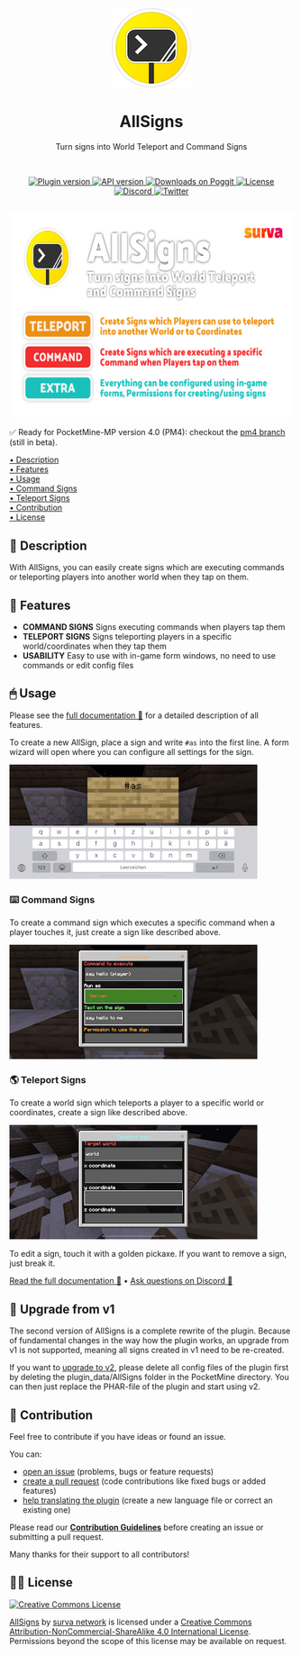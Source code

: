 <p align="center">
    <img src=".github/.media/logo.png" width="144" height="144" alt="AllSigns plugin logo">
</p>

<h1 align="center">AllSigns</h1>
<p align="center">Turn signs into World Teleport and Command Signs</p>

<br>

<p align="center">
    <a href="https://poggit.pmmp.io/p/AllSigns">
        <img src="https://poggit.pmmp.io/shield.state/AllSigns" alt="Plugin version">
    </a>
    <a href="https://github.com/pmmp/PocketMine-MP">
        <img src="https://poggit.pmmp.io/shield.api/AllSigns" alt="API version">
    </a>
    <a href="https://poggit.pmmp.io/p/AllSigns">
        <img src="https://poggit.pmmp.io/shield.dl/AllSigns" alt="Downloads on Poggit">
    </a>
    <a href="https://github.com/survanetwork/AllSigns/blob/master/LICENSE">
        <img src="https://img.shields.io/badge/license-CC--BY--NC--SA--4.0-orange.svg" alt="License">
    </a>
    <a href="https://discord.gg/t4Kg4j3829">
        <img src="https://img.shields.io/discord/685532530451283997?color=blueviolet" alt="Discord">
    </a>
    <a href="https://twitter.com/survanetwork">
        <img src="https://img.shields.io/twitter/url?label=SURVA%20network%20on%20Twitter&style=social&url=https%3A%2F%2Ftwitter.com%2Fsurvanetwork" alt="Twitter">
    </a>
</p>

##

<p align="center">
    <img src=".github/.media/feature-banner.png" width="650" height="365" alt="AllSigns plugin features">
</p>

✅ Ready for PocketMine-MP version 4.0 (PM4): checkout the [pm4 branch](https://github.com/survanetwork/AllSigns/tree/pm4) (still in beta).

[• Description](#-description)  
[• Features](#-features)  
[• Usage](#-usage)  
[• Command Signs](#%EF%B8%8F-command-signs)  
[• Teleport Signs](#-teleport-signs)  
[• Contribution](#-contribution)  
[• License](#%EF%B8%8F-license)

## 📙 Description
With AllSigns, you can easily create signs which are executing commands or teleporting players into another world when they tap on them.

## 🎁 Features
- **COMMAND SIGNS** Signs executing commands when players tap them
- **TELEPORT SIGNS** Signs teleporting players in a specific world/coordinates when they tap them
- **USABILITY** Easy to use with in-game form windows, no need to use commands or edit config files

## 🖱 Usage
Please see the [full documentation 📖](https://plugins.surva.net/docs/AllSigns) for a detailed description of all features.

To create a new AllSign, place a sign and write `#as` into the first line. A form wizard will open where you can configure all settings for the sign.

![](.github/.media/create-new-sign.png)

### ⌨️ Command Signs
To create a command sign which executes a specific command when a player touches it, just create a sign like described above.

![](.github/.media/command-sign.png)

### 🌎 Teleport Signs
To create a world sign which teleports a player to a specific world or coordinates, create a sign like described above.

![](.github/.media/teleport-sign.png)

To edit a sign, touch it with a golden pickaxe. If you want to remove a sign, just break it.

[Read the full documentation 📖](https://plugins.surva.net/docs/AllSigns) • [Ask questions on Discord 💬](https://discord.gg/t4Kg4j3829)

## 🚧 Upgrade from v1
The second version of AllSigns is a complete rewrite of the plugin. Because of fundamental changes in the way how the plugin works, an upgrade from v1 is not supported, meaning all signs created in v1 need to be re-created.

If you want to [upgrade to v2](https://plugins.surva.net/docs/AllSigns/#upgradev1), please delete all config files of the plugin first by deleting the plugin_data/AllSigns folder in the PocketMine directory. You can then just replace the PHAR-file of the plugin and start using v2.

## 🙋‍ Contribution
Feel free to contribute if you have ideas or found an issue.

You can:
- [open an issue](https://github.com/survanetwork/AllSigns/issues) (problems, bugs or feature requests)
- [create a pull request](https://github.com/survanetwork/AllSigns/pulls) (code contributions like fixed bugs or added features)
- [help translating the plugin](https://github.com/survanetwork/AllSigns/tree/master/resources/languages) (create a new language file or correct an existing one)

Please read our **[Contribution Guidelines](CONTRIBUTING.md)** before creating an issue or submitting a pull request.

Many thanks for their support to all contributors!

## 👨‍⚖️ License
[![Creative Commons License](https://i.creativecommons.org/l/by-nc-sa/4.0/88x31.png)](http://creativecommons.org/licenses/by-nc-sa/4.0/)

[AllSigns](https://github.com/survanetwork/AllSigns) by [surva network](https://github.com/survanetwork) is licensed under a [Creative Commons Attribution-NonCommercial-ShareAlike 4.0 International License](http://creativecommons.org/licenses/by-nc-sa/4.0/). Permissions beyond the scope of this license may be available on request.
